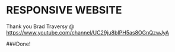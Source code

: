 # RESPONSIVE WEBSITE


Thank you Brad Traversy @ https://www.youtube.com/channel/UC29ju8bIPH5as8OGnQzwJyA


###Done!